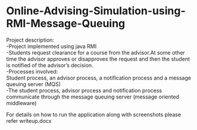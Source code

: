 # Online-Advising-Simulation-using-RMI-Message-Queuing
Project description:  
-Project implemented using java RMI  
-Students request clearance for a course from the advisor.At some other time the advisor approves or disapproves the request and then
the student is notified of the advisor’s decision.  
-Processes involved:  
Student process, an advisor process, a notification process and a message queuing server (MQS)  
-The student process, advisor process and notification process communicate through the message queuing server (message oriented middleware)  
  
For details on how to run the application along with screenshots please refer writeup.docx
